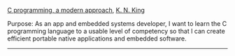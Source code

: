 [C programming, a modern approach](https://ia801901.us.archive.org/30/items/c-programming-a-modern-approach-2nd-ed-c-89-c-99-king-by/C%20Programming%20-%20A%20Modern%20Approach%20-%202nd_Ed(C89,%20c99)%20-%20King%20by%20.pdf), [K. N. King](/people/p.kn-king.md)

Purpose: As an app and embedded systems developer, I want to learn the C programming language to a usable level of competency so that I can create efficient portable native applications and embedded software.

---
